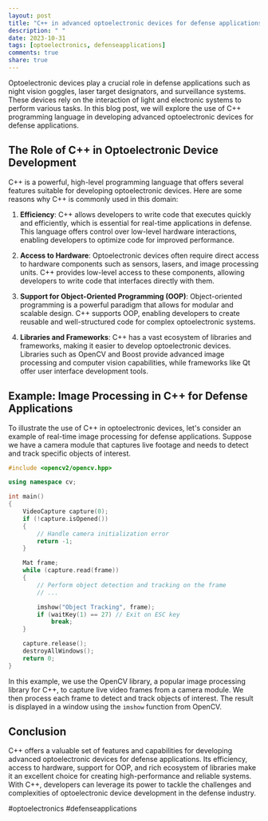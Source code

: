 ```yaml
---
layout: post
title: "C++ in advanced optoelectronic devices for defense applications"
description: " "
date: 2023-10-31
tags: [optoelectronics, defenseapplications]
comments: true
share: true
---
```


Optoelectronic devices play a crucial role in defense applications such as night vision goggles, laser target designators, and surveillance systems. These devices rely on the interaction of light and electronic systems to perform various tasks. In this blog post, we will explore the use of C++ programming language in developing advanced optoelectronic devices for defense applications.

## The Role of C++ in Optoelectronic Device Development

C++ is a powerful, high-level programming language that offers several features suitable for developing optoelectronic devices. Here are some reasons why C++ is commonly used in this domain:

1. **Efficiency**: C++ allows developers to write code that executes quickly and efficiently, which is essential for real-time applications in defense. This language offers control over low-level hardware interactions, enabling developers to optimize code for improved performance.

2. **Access to Hardware**: Optoelectronic devices often require direct access to hardware components such as sensors, lasers, and image processing units. C++ provides low-level access to these components, allowing developers to write code that interfaces directly with them.

3. **Support for Object-Oriented Programming (OOP)**: Object-oriented programming is a powerful paradigm that allows for modular and scalable design. C++ supports OOP, enabling developers to create reusable and well-structured code for complex optoelectronic systems.

4. **Libraries and Frameworks**: C++ has a vast ecosystem of libraries and frameworks, making it easier to develop optoelectronic devices. Libraries such as OpenCV and Boost provide advanced image processing and computer vision capabilities, while frameworks like Qt offer user interface development tools.

## Example: Image Processing in C++ for Defense Applications

To illustrate the use of C++ in optoelectronic devices, let's consider an example of real-time image processing for defense applications. Suppose we have a camera module that captures live footage and needs to detect and track specific objects of interest.

```cpp
#include <opencv2/opencv.hpp>

using namespace cv;

int main()
{
    VideoCapture capture(0);
    if (!capture.isOpened())
    {
        // Handle camera initialization error
        return -1;
    }

    Mat frame;
    while (capture.read(frame))
    {
        // Perform object detection and tracking on the frame
        // ...

        imshow("Object Tracking", frame);
        if (waitKey(1) == 27) // Exit on ESC key
            break;
    }

    capture.release();
    destroyAllWindows();
    return 0;
}
```

In this example, we use the OpenCV library, a popular image processing library for C++, to capture live video frames from a camera module. We then process each frame to detect and track objects of interest. The result is displayed in a window using the `imshow` function from OpenCV.

## Conclusion

C++ offers a valuable set of features and capabilities for developing advanced optoelectronic devices for defense applications. Its efficiency, access to hardware, support for OOP, and rich ecosystem of libraries make it an excellent choice for creating high-performance and reliable systems. With C++, developers can leverage its power to tackle the challenges and complexities of optoelectronic device development in the defense industry.

\#optoelectronics #defenseapplications